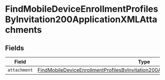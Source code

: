 # FindMobileDeviceEnrollmentProfilesByInvitation200ApplicationXMLAttachments


## Fields

| Field                                                                                                                                                                                                   | Type                                                                                                                                                                                                    | Required                                                                                                                                                                                                | Description                                                                                                                                                                                             |
| ------------------------------------------------------------------------------------------------------------------------------------------------------------------------------------------------------- | ------------------------------------------------------------------------------------------------------------------------------------------------------------------------------------------------------- | ------------------------------------------------------------------------------------------------------------------------------------------------------------------------------------------------------- | ------------------------------------------------------------------------------------------------------------------------------------------------------------------------------------------------------- |
| `attachment`                                                                                                                                                                                            | [FindMobileDeviceEnrollmentProfilesByInvitation200ApplicationXMLAttachmentsAttachment](../../models/operations/findmobiledeviceenrollmentprofilesbyinvitation200applicationxmlattachmentsattachment.md) | :heavy_minus_sign:                                                                                                                                                                                      | N/A                                                                                                                                                                                                     |